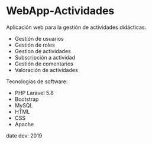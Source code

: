 # WebApp-Actividades
Aplicación web para la gestión de actividades didácticas.
  - Gestión de usuarios
  - Gestión de roles
  - Gestion de actividades
  - Subscripción a actividad
  - Gestión de comentarios
  - Valoración de actividades

Tecnologías de software:
  - PHP Laravel 5.8
  - Bootstrap
  - MySQL
  - HTML
  - CSS
  - Apache

date dev: 2019
